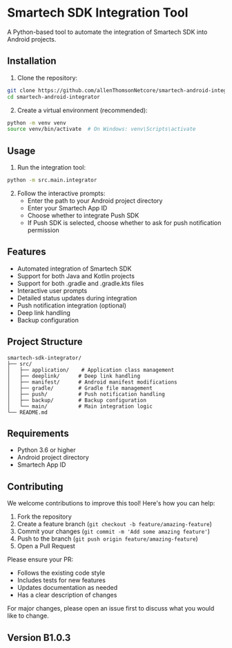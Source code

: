 # Smartech SDK Integration Tool

A Python-based tool to automate the integration of Smartech SDK into Android projects.

## Installation

1. Clone the repository:
```bash
git clone https://github.com/allenThomsonNetcore/smartech-android-integrator.git
cd smartech-android-integrator
```

2. Create a virtual environment (recommended):
```bash
python -m venv venv
source venv/bin/activate  # On Windows: venv\Scripts\activate
```


## Usage

1. Run the integration tool:
```bash
python -m src.main.integrator
```

2. Follow the interactive prompts:
   - Enter the path to your Android project directory
   - Enter your Smartech App ID
   - Choose whether to integrate Push SDK
   - If Push SDK is selected, choose whether to ask for push notification permission

## Features

- Automated integration of Smartech SDK
- Support for both Java and Kotlin projects
- Support for both .gradle and .gradle.kts files
- Interactive user prompts
- Detailed status updates during integration
- Push notification integration (optional)
- Deep link handling
- Backup configuration

## Project Structure

```
smartech-sdk-integrator/
├── src/
│   ├── application/    # Application class management
│   ├── deeplink/      # Deep link handling
│   ├── manifest/      # Android manifest modifications
│   ├── gradle/        # Gradle file management
│   ├── push/          # Push notification handling
│   ├── backup/        # Backup configuration
│   └── main/          # Main integration logic
└── README.md
```

## Requirements

- Python 3.6 or higher
- Android project directory
- Smartech App ID

## Contributing

We welcome contributions to improve this tool! Here's how you can help:

1. Fork the repository
2. Create a feature branch (`git checkout -b feature/amazing-feature`)
3. Commit your changes (`git commit -m 'Add some amazing feature'`)
4. Push to the branch (`git push origin feature/amazing-feature`)
5. Open a Pull Request

Please ensure your PR:
- Follows the existing code style
- Includes tests for new features
- Updates documentation as needed
- Has a clear description of changes

For major changes, please open an issue first to discuss what you would like to change.

## Version B1.0.3